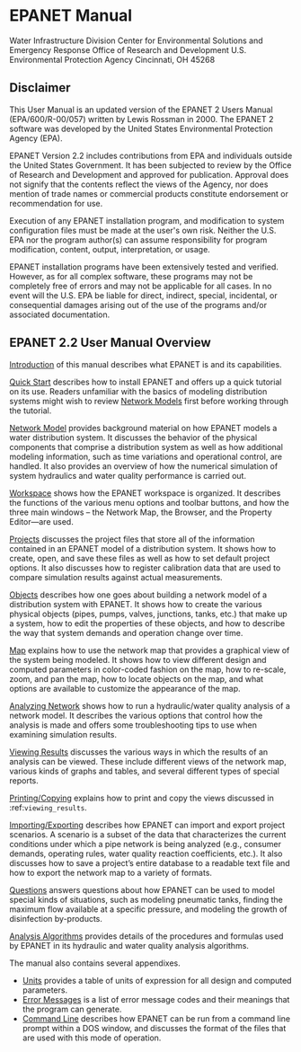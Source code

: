 # EPANET Manual

Water Infrastructure Division
Center for Environmental Solutions and Emergency Response
Office of Research and Development
U.S. Environmental Protection Agency
Cincinnati, OH 45268 
 
## Disclaimer

This User Manual is an updated version of the EPANET 2 Users Manual
(EPA/600/R-00/057) written by Lewis Rossman in 2000. The EPANET 2 software
was developed by the United States Environmental Protection Agency (EPA).

EPANET Version 2.2 includes contributions from EPA and individuals outside
the United States Government. It has been subjected to review by the Office of Research and Development and approved for publication. Approval does not signify that the contents reflect the views of the Agency, nor does mention of trade names or commercial products constitute endorsement or recommendation for use. 

Execution of any EPANET installation program, and modification to system configuration files must be made at the user's own risk. Neither the U.S. EPA nor the program author(s) can assume responsibility for program modification, content, output, interpretation, or usage.

EPANET installation programs have been extensively tested and verified. However, as for all complex software, these programs may not be completely free of errors and may not be applicable for all cases. In no event will the U.S. EPA be liable for direct, indirect, special, incidental, or consequential damages arising out of the use of the programs and/or associated documentation.




## EPANET 2.2 User Manual Overview
[Introduction](docs/1_introduction.md) of this manual describes what EPANET is and its
capabilities.

[Quick Start](docs/2_quickstart.md) describes how to install EPANET and offers
up a quick tutorial on its use. Readers unfamiliar with the basics of
modeling distribution systems might wish to review [Network Models](docs/3_network_model.md)
first before working through the tutorial.

[Network Model](docs/3_network_model.md) provides background material on how EPANET
models a water distribution system. It discusses the behavior of the physical
components that comprise a distribution system as well as how
additional modeling information, such as time variations and
operational control, are handled. It also provides an overview of how
the numerical simulation of system hydraulics and water quality
performance is carried out.

[Workspace](docs/4_EPANET_workspace.md) shows how the EPANET workspace is organized. It
describes the functions of the various menu options and toolbar buttons, and
how the three main windows – the Network Map, the Browser, and the
Property Editor—are used.

[Projects](docs/5_projects.md) discusses the project files that store all of the
information contained in an EPANET model of a distribution system. It
shows how to create, open, and save these files as well as how to set
default project options. It also discusses how to register
calibration data that are used to compare simulation results against
actual measurements.

[Objects](docs/6_objects.md) describes how one goes about building a network
model of a distribution system with EPANET. It shows how to create the various
physical objects (pipes, pumps, valves, junctions, tanks, etc.) that
make up a system, how to edit the properties of these objects, and
how to describe the way that system demands and operation change over
time.

[Map](docs/7_map.md) explains how to use the network map that provides a
graphical view of the system being modeled. It shows how to view
different design and computed parameters in color-coded fashion on
the map, how to re-scale, zoom, and pan the map, how to locate
objects on the map, and what options are available to customize the
appearance of the map.

[Analyzing Network](docs/8_analyzing_network.md) shows how to run a hydraulic/water quality
analysis of a network model. It describes the various options that control how
the analysis is made and offers some troubleshooting tips to use when
examining simulation results.

[Viewing Results](docs/9_viewing_results.md) discusses the various ways in which the
results of an analysis can be viewed. These include different views of the
network map, various kinds of graphs and tables, and several different types
of special reports.

[Printing/Copying](docs/10_printing_copying.md) explains how to print and copy the views
discussed in :ref:`viewing_results`.

[Importing/Exporting](docs/11_importing_exporting.md) describes how EPANET can import and
export project scenarios. A scenario is a subset of the data that characterizes
the current conditions under which a pipe network is being analyzed
(e.g., consumer demands, operating rules, water quality reaction
coefficients, etc.). It also discusses how to save a project’s entire
database to a readable text file and how to export the network map to
a variety of formats.

[Questions](docs/12_questions.md) answers questions about how EPANET can be used
to model special kinds of situations, such as modeling pneumatic tanks,
finding the maximum flow available at a specific pressure, and
modeling the growth of disinfection by-products.

[Analysis Algorithms](docs/analysis_algorithms.md) provides details of the procedures and
formulas used by EPANET in its hydraulic and water quality analysis algorithms.


The manual also contains several appendixes.

 - [Units](docs/A_units.md) provides a table of units of expression for all design and computed parameters.
 - [Error Messages](docs/B_error_messages.md) is a list of error message codes and their meanings that the program can generate.
 - [Command Line](docs/C_command_line_EPANET.md) describes how EPANET can be run from a command line prompt within a DOS window, and discusses the format of the files that are used with this mode of operation.

